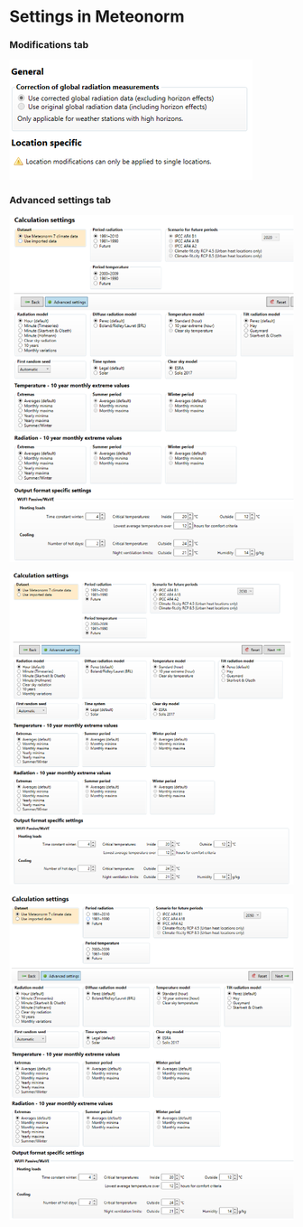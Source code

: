 # Settings in Meteonorm

### Modifications tab 
![mod](figures/modifications.PNG)

### Advanced settings tab
![2015](figures/settings_2015.PNG)

![2030](figures/settings_2030.PNG)

![2050](figures/settings_2050.PNG)
